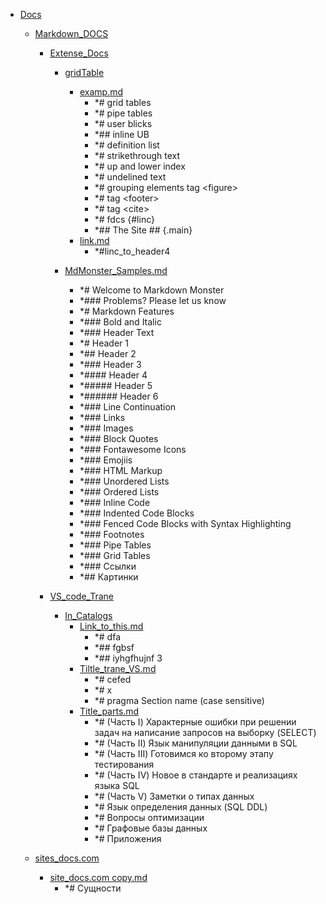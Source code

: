 - <a href = "E:\Node_projects\Node_Way\NBase\_Md\_Index\__Arch\_Md\Part_I\content\Docs\cat.Docs\dir.Docs.md">Docs</a>
    - <a href = "E:\Node_projects\Node_Way\NBase\_Md\_Index\__Arch\_Md\Part_I\content\Docs\Markdown_DOCS\cat.Markdown_DOCS\dir.Markdown_DOCS.md">Markdown_DOCS</a>
        - <a href = "E:\Node_projects\Node_Way\NBase\_Md\_Index\__Arch\_Md\Part_I\content\Docs\Markdown_DOCS\Extense_Docs\cat.Extense_Docs\dir.Extense_Docs.md">Extense_Docs</a>
            - <a href = "E:\Node_projects\Node_Way\NBase\_Md\_Index\__Arch\_Md\Part_I\content\Docs\Markdown_DOCS\Extense_Docs\gridTable\cat.gridTable\dir.gridTable.md">gridTable</a>
                - <a href = "E:\Node_projects\Node_Way\NBase\_Md\_Index\__Arch\_Md\Part_I\content\Docs\Markdown_DOCS\Extense_Docs\gridTable\examp.md">examp.md</a>
                    - *# grid tables
                    - *# pipe tables
                    - *# user blicks
                    - *## inline UB
                    - *# definition list
                    - *# strikethrough text
                    - *# up and lower index
                    - *# undelined text
                    - *# grouping elements tag \<figure>
                    - *# tag \<footer>
                    - *# tag \<cite>
                    - *# fdcs  {#linc}
                    - *## The Site ##    {.main}
                - <a href = "E:\Node_projects\Node_Way\NBase\_Md\_Index\__Arch\_Md\Part_I\content\Docs\Markdown_DOCS\Extense_Docs\gridTable\link.md">link.md</a>
                    - *#linc_to_header4
            
            - <a href = "E:\Node_projects\Node_Way\NBase\_Md\_Index\__Arch\_Md\Part_I\content\Docs\Markdown_DOCS\Extense_Docs\MdMonster_Samples.md">MdMonster_Samples.md</a>
                - *# Welcome to Markdown Monster
                - *### Problems? Please let us know
                - *# Markdown Features
                - *### Bold and Italic
                - *### Header Text
                - *# Header 1
                - *## Header 2
                - *### Header 3
                - *#### Header 4
                - *##### Header 5
                - *###### Header 6
                - *### Line Continuation
                - *### Links
                - *### Images
                - *### Block Quotes
                - *### Fontawesome Icons
                - *### Emojiis
                - *### HTML Markup
                - *### Unordered Lists
                - *### Ordered Lists
                - *### Inline Code
                - *### Indented Code Blocks 
                - *### Fenced Code Blocks with Syntax Highlighting
                - *### Footnotes
                - *### Pipe Tables
                - *### Grid Tables
                - *### Ссылки
                - *## Картинки
        
        - <a href = "E:\Node_projects\Node_Way\NBase\_Md\_Index\__Arch\_Md\Part_I\content\Docs\Markdown_DOCS\VS_code_Trane\cat.VS_code_Trane\dir.VS_code_Trane.md">VS_code_Trane</a>
            - <a href = "E:\Node_projects\Node_Way\NBase\_Md\_Index\__Arch\_Md\Part_I\content\Docs\Markdown_DOCS\VS_code_Trane\In_Catalogs\cat.In_Catalogs\dir.In_Catalogs.md">In_Catalogs</a>
                - <a href = "E:\Node_projects\Node_Way\NBase\_Md\_Index\__Arch\_Md\Part_I\content\Docs\Markdown_DOCS\VS_code_Trane\In_Catalogs\Link_to_this.md">Link_to_this.md</a>
                    - *# dfa
                    - *## fgbsf
                    - *## iyhgfhujnf 3
                - <a href = "E:\Node_projects\Node_Way\NBase\_Md\_Index\__Arch\_Md\Part_I\content\Docs\Markdown_DOCS\VS_code_Trane\In_Catalogs\Tiltle_trane_VS.md">Tiltle_trane_VS.md</a>
                    - *# cefed
                    - *# x
                    - *# pragma Section name (case sensitive)
                - <a href = "E:\Node_projects\Node_Way\NBase\_Md\_Index\__Arch\_Md\Part_I\content\Docs\Markdown_DOCS\VS_code_Trane\In_Catalogs\Title_parts.md">Title_parts.md</a>
                    - *# (Часть I) Характерные ошибки при решении задач на написание запросов на выборку (SELECT)
                    - *# (Часть II) Язык манипуляции данными в SQL
                    - *# (Часть III) Готовимся ко второму этапу тестирования
                    - *# (Часть IV) Новое в стандарте и реализациях языка SQL
                    - *# (Часть V) Заметки о типах данных
                    - *# Язык определения данных (SQL DDL)
                    - *# Вопросы оптимизации
                    - *# Графовые базы данных
                    - *# Приложения
            
        
    
    - <a href = "E:\Node_projects\Node_Way\NBase\_Md\_Index\__Arch\_Md\Part_I\content\Docs\sites_docs.com\cat.sites_docs.com\dir.sites_docs.com.md">sites_docs.com</a>
        - <a href = "E:\Node_projects\Node_Way\NBase\_Md\_Index\__Arch\_Md\Part_I\content\Docs\sites_docs.com\site_docs.com copy.md">site_docs.com copy.md</a>
            - *# Сущности
    
